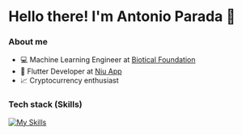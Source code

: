 # Hello there! I'm Antonio Parada 👋

### About me
- 💻 Machine Learning Engineer at [Biotical Foundation](#)
- 📱 Flutter Developer at [Niu App](https://www.niuapp.io/sv)
- 📈 Cryptocurrency enthusiast

### Tech stack (Skills)
[![My Skills](https://skillicons.dev/icons?i=python,flutter,js,docker,aws,gcp&perline=3)](https://skillicons.dev)
